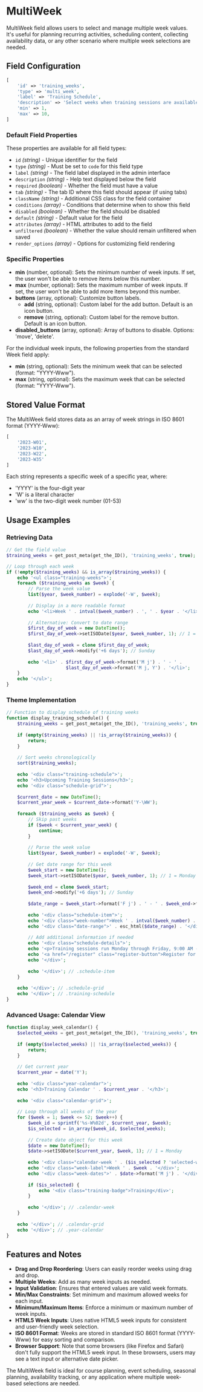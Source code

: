# MultiWeek

MultiWeek field allows users to select and manage multiple week values. It's useful for planning recurring activities, scheduling content, collecting availability data, or any other scenario where multiple week selections are needed.

## Field Configuration

```php
[
    'id' => 'training_weeks',
    'type' => 'multi_week',
    'label' => 'Training Schedule',
    'description' => 'Select weeks when training sessions are available',
    'min' => 1,
    'max' => 10,
]
```

### Default Field Properties

These properties are available for all field types:

- `id` _(string)_ - Unique identifier for the field
- `type` _(string)_ - Must be set to `code` for this field type
- `label` _(string)_ - The field label displayed in the admin interface
- `description` _(string)_ - Help text displayed below the field
- `required` _(boolean)_ - Whether the field must have a value
- `tab` _(string)_ - The tab ID where this field should appear (if using tabs)
- `className` _(string)_ - Additional CSS class for the field container
- `conditions` _(array)_ - Conditions that determine when to show this field
- `disabled` _(boolean)_ - Whether the field should be disabled
- `default` _(string)_ - Default value for the field
- `attributes` _(array)_ - HTML attributes to add to the field
- `unfiltered` _(boolean)_ - Whether the value should remain unfiltered when saved
- `render_options` _(array)_ - Options for customizing field rendering

### Specific Properties

- **min** (number, optional): Sets the minimum number of week inputs. If set, the user won't be able to remove items below this number.
- **max** (number, optional): Sets the maximum number of week inputs. If set, the user won't be able to add more items beyond this number.
- **buttons** (array, optional): Customize button labels.
  - **add** (string, optional): Custom label for the add button. Default is an icon button.
  - **remove** (string, optional): Custom label for the remove button. Default is an icon button.
- **disabled_buttons** (array, optional): Array of buttons to disable. Options: 'move', 'delete'.

For the individual week inputs, the following properties from the standard Week field apply:

- **min** (string, optional): Sets the minimum week that can be selected (format: "YYYY-Www").
- **max** (string, optional): Sets the maximum week that can be selected (format: "YYYY-Www").

## Stored Value Format

The MultiWeek field stores data as an array of week strings in ISO 8601 format (YYYY-Www):

```php
[
    '2023-W01',
    '2023-W10',
    '2023-W22',
    '2023-W35'
]
```

Each string represents a specific week of a specific year, where:
- 'YYYY' is the four-digit year
- 'W' is a literal character
- 'ww' is the two-digit week number (01-53)

## Usage Examples

### Retrieving Data

```php
// Get the field value
$training_weeks = get_post_meta(get_the_ID(), 'training_weeks', true);

// Loop through each week
if (!empty($training_weeks) && is_array($training_weeks)) {
    echo '<ul class="training-weeks">';
    foreach ($training_weeks as $week) {
        // Parse the week value
        list($year, $week_number) = explode('-W', $week);
        
        // Display in a more readable format
        echo '<li>Week ' . intval($week_number) . ', ' . $year . '</li>';
        
        // Alternative: Convert to date range
        $first_day_of_week = new DateTime();
        $first_day_of_week->setISODate($year, $week_number, 1); // 1 = Monday
        
        $last_day_of_week = clone $first_day_of_week;
        $last_day_of_week->modify('+6 days'); // Sunday
        
        echo '<li>' . $first_day_of_week->format('M j') . ' - ' . 
                      $last_day_of_week->format('M j, Y') . '</li>';
    }
    echo '</ul>';
}
```

### Theme Implementation

```php
// Function to display schedule of training weeks
function display_training_schedule() {
    $training_weeks = get_post_meta(get_the_ID(), 'training_weeks', true);
    
    if (empty($training_weeks) || !is_array($training_weeks)) {
        return;
    }
    
    // Sort weeks chronologically
    sort($training_weeks);
    
    echo '<div class="training-schedule">';
    echo '<h3>Upcoming Training Sessions</h3>';
    echo '<div class="schedule-grid">';
    
    $current_date = new DateTime();
    $current_year_week = $current_date->format('Y-\WW');
    
    foreach ($training_weeks as $week) {
        // Skip past weeks
        if ($week < $current_year_week) {
            continue;
        }
        
        // Parse the week value
        list($year, $week_number) = explode('-W', $week);
        
        // Get date range for this week
        $week_start = new DateTime();
        $week_start->setISODate($year, $week_number, 1); // 1 = Monday
        
        $week_end = clone $week_start;
        $week_end->modify('+6 days'); // Sunday
        
        $date_range = $week_start->format('F j') . ' - ' . $week_end->format('F j, Y');
        
        echo '<div class="schedule-item">';
        echo '<div class="week-number">Week ' . intval($week_number) . '</div>';
        echo '<div class="date-range">' . esc_html($date_range) . '</div>';
        
        // Add additional information if needed
        echo '<div class="schedule-details">';
        echo '<p>Training sessions run Monday through Friday, 9:00 AM - 5:00 PM</p>';
        echo '<a href="/register" class="register-button">Register for this week</a>';
        echo '</div>';
        
        echo '</div>'; // .schedule-item
    }
    
    echo '</div>'; // .schedule-grid
    echo '</div>'; // .training-schedule
}
```

### Advanced Usage: Calendar View

```php
function display_week_calendar() {
    $selected_weeks = get_post_meta(get_the_ID(), 'training_weeks', true);
    
    if (empty($selected_weeks) || !is_array($selected_weeks)) {
        return;
    }
    
    // Get current year
    $current_year = date('Y');
    
    echo '<div class="year-calendar">';
    echo '<h3>Training Calendar ' . $current_year . '</h3>';
    
    echo '<div class="calendar-grid">';
    
    // Loop through all weeks of the year
    for ($week = 1; $week <= 52; $week++) {
        $week_id = sprintf('%s-W%02d', $current_year, $week);
        $is_selected = in_array($week_id, $selected_weeks);
        
        // Create date object for this week
        $date = new DateTime();
        $date->setISODate($current_year, $week, 1); // 1 = Monday
        
        echo '<div class="calendar-week ' . ($is_selected ? 'selected-week' : '') . '">';
        echo '<div class="week-label">Week ' . $week . '</div>';
        echo '<div class="week-dates">' . $date->format('M j') . '</div>';
        
        if ($is_selected) {
            echo '<div class="training-badge">Training</div>';
        }
        
        echo '</div>'; // .calendar-week
    }
    
    echo '</div>'; // .calendar-grid
    echo '</div>'; // .year-calendar
}
```

## Features and Notes

- **Drag and Drop Reordering**: Users can easily reorder weeks using drag and drop.
- **Multiple Weeks**: Add as many week inputs as needed.
- **Input Validation**: Ensures that entered values are valid week formats.
- **Min/Max Constraints**: Set minimum and maximum allowed weeks for each input.
- **Minimum/Maximum Items**: Enforce a minimum or maximum number of week inputs.
- **HTML5 Week Inputs**: Uses native HTML5 week inputs for consistent and user-friendly week selection.
- **ISO 8601 Format**: Weeks are stored in standard ISO 8601 format (YYYY-Www) for easy sorting and comparison.
- **Browser Support**: Note that some browsers (like Firefox and Safari) don't fully support the HTML5 week input. In these browsers, users may see a text input or alternative date picker.

The MultiWeek field is ideal for course planning, event scheduling, seasonal planning, availability tracking, or any application where multiple week-based selections are needed.

